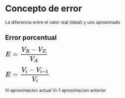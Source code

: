 # Concepto de error

La diferencia entre el valor real (ideal) y uno aproximado

## Error porcentual

![ecuacion](Resources/lagrida_latex_editor.png)

![ecuacion2](Resources/lagrida_latex_editor(1).png)


Vi aproximacion actual
Vi-1 aproximacion anterior

